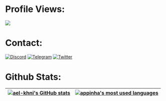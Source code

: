 # Profile Views:
![](https://komarev.com/ghpvc/?username=SincerelyFair&color=blueviolet)

# Contact:
[![Discord](https://img.shields.io/badge/Discord-%235865F2.svg?style=for-the-badge&logo=discord&logoColor=white)](https://discord.com/users/265596002306621440)
[![Telegram](https://img.shields.io/badge/Telegram-2CA5E0?style=for-the-badge&logo=telegram&logoColor=white)](https://t.me/f41rs)
[![Twitter](https://img.shields.io/badge/Twitter-%231DA1F2.svg?style=for-the-badge&logo=Twitter&logoColor=white)](https://twitter.com/Ph41r)

# Github Stats:      
| [![ael-khni's GitHub stats](https://github-readme-stats.vercel.app/api?username=SincerelyFair&count_private=true&show_icons=true&hide=issues&hide_border=true&theme=jolly)](https://github.com/SincerelyFair?tab=repositories) | [![appinha's most used languages](https://github-readme-stats.vercel.app/api/top-langs/?username=SincerelyFair&layout=compact&hide_border=true&theme=jolly)](https://github.com/SincerelyFair?tab=repositories) |
|:-:|:-:|
